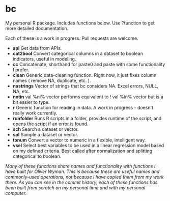 # bc

My personal R package. Includes functions below. Use ?function to get more detailed documentation.

Each of these is a work in progress. Pull requests are welcome.

* **api** Get data from APIs.
* **cat2bool** Convert categorical columns in a dataset to boolean indicators, useful in modeling.
* **cc** Concatenate, shorthand for paste0 and paste with some functionality I prefer.
* **clean** Generic data-cleaning function. Right now, it just fixes column names ( remove NA, duplicate, etc. ).
* **nastrings** Vector of strings that bc considers NA. Excel errors, NULL, NA, etc.
* **notin** val %ni% vector performs equivalent to ! val %in% vector but is a bit easier to type.
* **r** Generic function for reading in data. A work in progress - doesn't really work currently.
* **runfolder** Runs R scripts in a folder, provides runtime of the script, and opens the script if an error is found.
* **sch** Search a dataset or vector.
* **spl** Sample a dataset or vector.
* **tonum** Convert a vector to numeric in a flexible, intelligent way.
* **vsel** Select best variables to be used in a linear regression model based on my defined criteria. Best called after normalization and splitting categorical to boolean.

*Many of these functions share names and functionality with functions I have built for Oliver Wyman. This is because these are useful names and commonly-used operations, not because I have copied them from my work there. As you can see in the commit history, each of these functions has been built from scratch on my personal time and with my personal computer.*
